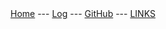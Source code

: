 <br><br>
[Home](https://raniaarn.github.io/os222/) ---
[Log](https://raniaarn.github.io/os222/TXT/mylog.txt) ---
[GitHub](https://github.com/Raniaarn/) ---
[LINKS](https://github.com/Raniaarn/LINKS/)
<br>

